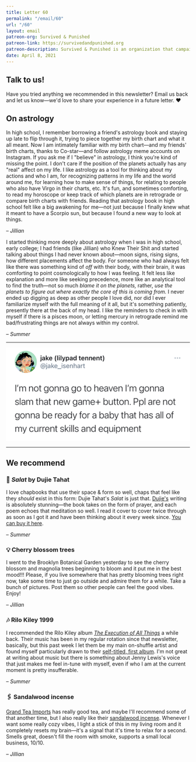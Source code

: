 ```yaml
---
title: Letter 60
permalink: "/email/60"
url: "/60"
layout: email
patreon-org: Survived & Punished
patreon-link: https://survivedandpunished.org
patreon-description: Survived & Punished is an organization that campaigns for the abolition of custodial sentences for victims of abuse.
date: April 8, 2021
---
```


## Talk to us!

Have you tried anything we recommended in this newsletter? Email us back and let us know—we'd love to share your experience in a future letter. ❤️

## On astrology

In high school, I remember borrowing a friend's astrology book and staying up late to flip through it, trying to piece together my birth chart and what it all meant. Now I am intimately familiar with my birth chart—and my friends' birth charts, thanks to Co-star—and follow astrology meme accounts on Instagram. If you ask me if I "believe" in astrology, I think you're kind of missing the point. I don't care if the position of the planets actually has any "real" affect on my life. I like astrology as a tool for thinking about my actions and who I am, for recognizing patterns in my life and the world around me, for learning how to make sense of things, for relating to people who also have Virgo in their charts, etc. It's fun, and sometimes comforting, to read my horoscope or keep track of which planets are in retrograde or compare birth charts with friends. Reading that astrology book in high school felt like a big awakening for me—not just because I finally knew what it meant to have a Scorpio sun, but because I found a new way to look at things.

– *Jillian*

I started thinking more deeply about astrology when I was in high school, early college; I had friends (like Jillian) who Knew Their Shit and started talking about things I had never known about—moon signs, rising signs, how different placements affect the body. For someone who had always felt like there was something kind of *off* with their body, with their brain, it was comforting to point cosmologically to how I was feeling. It felt less like explanation and more like seeking precedence, more like an analytical tool to find the truth—not so much *blame it on the planets,* rather, *use the planets to figure out where exactly the core of this is coming from.* I never ended up digging as deep as other people I love did, nor did I ever familiarize myself with the full meaning of it all, but it's something patiently, presently there at the back of my head. I like the reminders to check in with myself if there is a pisces moon, or letting mercury in retrograde remind me bad/frustrating things are not always within my control.

– *Summer*

<hr>

<a href="https://twitter.com/jake_isenhart/status/1377997363042656261?s=12">
  <img src="/assets/images/tweets/60.jpeg" class="tweet">
</a>

<hr>

## We recommend

### 📖 *Salat* by Dujie Tahat

I love chapbooks that use their space & form so well, chaps that feel like they *should* exist in this form: Dujie Tahat's *Salat* is just that. [Dujie's](https://dujietahat.com/bio/) writing is absolutely stunning—the book takes on the form of prayer, and each poem echoes that meditation so well. I read it cover to cover twice through as soon as I got it and have been thinking about it every week since. [You can buy it here](https://www.tupelopress.org/product/salat/).

– *Summer*

### 💡 Cherry blossom trees

I went to the Brooklyn Botanical Garden yesterday to see the cherry blossom and magnolia trees beginning to bloom and it put me in the best mood!!! Please, if you live somewhere that has pretty blooming trees right now, take some time to just go outside and admire them for a while. Take a bunch of pictures. Post them so other people can feel the good vibes. Enjoy!

– *Jillian*

### 🎶 Rilo Kiley 1999

I recommended the Rilo Kiley album *[The Execution of All Things](https://letterstosummer.com/23)* a while back. Their music has been in my regular rotation since that newsletter, basically, but this past week I let them be my main on-shuffle artist and found myself particularly drawn to their [self-titled, first album](https://open.spotify.com/album/7bYq6huhr7JsnkoPExW1Xz?si=rst-Mc0rT-m0pxxOtxsAlw). I'm not great at writing about music but there is something about Jenny Lewis's voice that just makes me feel in-tune with myself, even if who I am at the current moment is pretty insufferable.

– *Summer*

### 🖇️ Sandalwood incense

[Grand Tea Imports](https://grandteaimports.com) has really good tea, and maybe I'll recommend some of that another time, but I also really like their [sandalwood incense](https://grandteaimports.com/products/extra-thin-no-smoke-sandalwood-incense). Whenever I want some really cozy vibes, I light a stick of this in my living room and it completely resets my brain—it's a signal that it's time to relax for a second. Smells great, doesn't fill the room with smoke, supports a small local business, 10/10.

– *Jillian*
